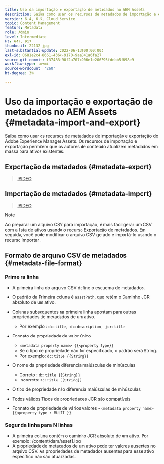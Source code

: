 ```yaml
---
title: Uso da importação e exportação de metadados no AEM Assets
description: Saiba como usar os recursos de metadados de importação e exportação do Adobe Experience Manager Assets. Os recursos de importação e exportação permitem que os autores de conteúdo atualizem metadados em massa para ativos existentes.
version: 6.4, 6.5, Cloud Service
topic: Content Management
feature: Metadata
role: Admin
level: Intermediate
kt: 647, 917
thumbnail: 22132.jpg
last-substantial-update: 2022-06-13T00:00:00Z
exl-id: 0681e2c4-8661-436c-9170-9aa841a6fa27
source-git-commit: f37483f90f2a707c906e1e206795fdebb5f698e9
workflow-type: tm+mt
source-wordcount: '260'
ht-degree: 3%

---
```


# Uso da importação e exportação de metadados no AEM Assets {#metadata-import-and-export}

Saiba como usar os recursos de metadados de importação e exportação do Adobe Experience Manager Assets. Os recursos de importação e exportação permitem que os autores de conteúdo atualizem metadados em massa para ativos existentes.

## Exportação de metadados {#metadata-export}

>[!VIDEO](https://video.tv.adobe.com/v/22132/?quality=12&learn=on)

## Importação de metadados {#metadata-import}

>[!VIDEO](https://video.tv.adobe.com/v/21374/?quality=12&learn=on)

>[!NOTE]
>
> Ao preparar um arquivo CSV para importação, é mais fácil gerar um CSV com a lista de ativos usando o recurso Exportação de metadados. Em seguida, você pode modificar o arquivo CSV gerado e importá-lo usando o recurso Importar .

## Formato de arquivo CSV de metadados {#metadata-file-format}

### Primeira linha

* A primeira linha do arquivo CSV define o esquema de metadados.
* O padrão da Primeira coluna é `assetPath`, que retém o Caminho JCR absoluto de um ativo.

* Colunas subsequentes na primeira linha apontam para outras propriedades de metadados de um ativo.
   * Por exemplo : `dc:title, dc:description, jcr:title`

* Formato de propriedade de valor único

   * `<metadata property name> {{<property type}}`
   * Se o tipo de propriedade não for especificado, o padrão será String.
   * Por exemplo: `dc:title {{String}}`

* O nome da propriedade diferencia maiúsculas de minúsculas
   * Correto : `dc:title {{String}}`
   * Incorreto: `Dc:Title {{String}}`

* O tipo de propriedade não diferencia maiúsculas de minúsculas
* Todos válidos [Tipos de propriedades JCR](https://www.adobe.io/experience-manager/reference-materials/spec/jsr170/javadocs/jcr-2.0/javax/jcr/PropertyType.html) são compatíveis

* Formato de propriedade de vários valores - `<metadata property name> {{<property type : MULTI }}`

### Segunda linha para N linhas

* A primeira coluna contém o caminho JCR absoluto de um ativo. Por exemplo: /content/dam/asset1.jpg
* A propriedade de metadados de um ativo pode ter valores ausentes no arquivo CSV. As propriedades de metadados ausentes para esse ativo específico não são atualizadas.
